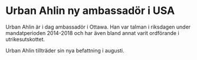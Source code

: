 # Urban Ahlin ny ambassadör i USA

Urban Ahlin är i dag ambassadör i Ottawa. Han var talman i riksdagen under mandatperioden 2014\-2018 och har även bland annat varit ordförande i utrikesutskottet.

Urban Ahlin tillträder sin nya befattning i augusti.
